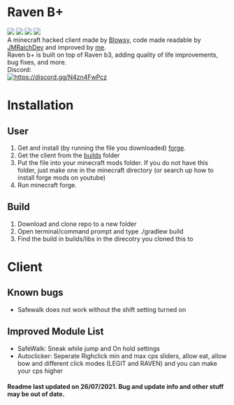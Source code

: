# Raven B+
![](https://img.shields.io/github/license/Kopamed/Raven-bPLUS)
![](https://img.shields.io/github/languages/code-size/Kopamed/Raven-bPLUS?style=flat-square)
![](https://img.shields.io/tokei/lines/github/Kopamed/Raven-bPLUS?style=flat-square)
![](https://img.shields.io/github/languages/top/Kopamed/Raven-bPLUS) <br>
A minecraft hacked client made by [Blowsy](https://www.youtube.com/c/blowsy/featured), code made readable by [JMRaichDev](https://github.com/JMRaichDev) and improved by [me](https://github.com/Kopamed).<br>
Raven b+ is built on top of Raven b3, adding quality of life improvements, bug fixes, and more.<br>
Discord:<br>
<a href="https://discord.gg/N4zn4FwPcz"><img src="https://invidget.switchblade.xyz/N4zn4FwPcz" alt="https://discord.gg/N4zn4FwPcz"/></a>

# Installation

## User
1. Get and install (by running the file you downloaded) [forge](https://files.minecraftforge.net/net/minecraftforge/forge/index_1.8.9.html 'forge'). 
2. Get the client from the [builds](https://github.com/Kopamed/Raven-bPLUS/tree/main/build/libs 'Builds') folder
3. Put the file into your minecraft mods folder. If you do not have this folder, just make one in the minecraft directory (or search up how to install forge mods on youtube)
4. Run minecraft forge.

## Build
1. Download and clone repo to a new folder
2. Open terminal/command prompt and type ./gradlew build
3. Find the build in builds/libs in the direcotry you cloned this to

# Client
## Known bugs
 - Safewalk does not work without the shift setting turned on

## Improved Module List
 - SafeWalk: Sneak while jump and On hold settings
 - Autoclicker: Seperate Righclick min and max cps sliders, allow eat, allow bow and different click modes (LEGIT and RAVEN) and you can make your cps higher


#### Readme last updated on 26/07/2021. Bug and update info and other stuff may be out of date. 
